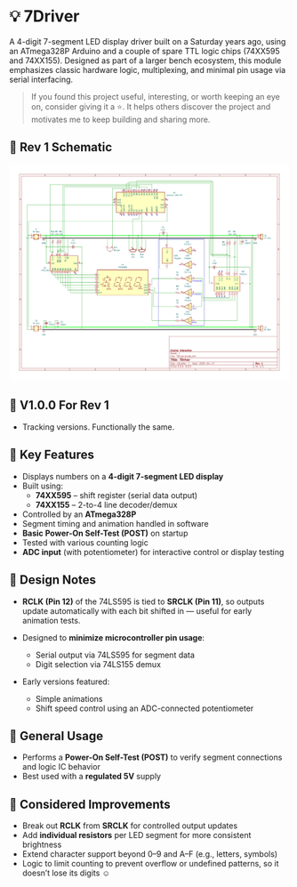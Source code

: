 # 💡 7Driver

A 4-digit 7-segment LED display driver built on a Saturday years ago, using an ATmega328P Arduino and a couple of spare TTL logic chips (74XX595 and 74XX155). Designed as part of a larger bench ecosystem, this module emphasizes classic hardware logic, multiplexing, and minimal pin usage via serial interfacing.

> If you found this project useful, interesting, or worth keeping an eye on, consider giving it a ⭐️.
> It helps others discover the project and motivates me to keep building and sharing more.

## 🔹 Rev 1 Schematic

![Rev 1](<Schematics/Rev 1.png>)

## 🔹 V1.0.0 For Rev 1

- Tracking versions. Functionally the same.

## 🔹 Key Features

- Displays numbers on a **4-digit 7-segment LED display**
- Built using:
  - **74XX595** – shift register (serial data output)
  - **74XX155** – 2-to-4 line decoder/demux
- Controlled by an **ATmega328P**
- Segment timing and animation handled in software
- **Basic Power-On Self-Test (POST)** on startup
- Tested with various counting logic
- **ADC input** (with potentiometer) for interactive control or display testing

## 🔹 Design Notes

- **RCLK (Pin 12)** of the 74LS595 is tied to **SRCLK (Pin 11)**, so outputs update automatically with each bit shifted in — useful for early animation tests.

- Designed to **minimize microcontroller pin usage**:
  - Serial output via 74LS595 for segment data
  - Digit selection via 74LS155 demux

- Early versions featured:
  - Simple animations
  - Shift speed control using an ADC-connected potentiometer

## 🔹 General Usage

- Performs a **Power-On Self-Test (POST)** to verify segment connections and logic IC behavior
- Best used with a **regulated 5V** supply

## 🔹 Considered Improvements

- Break out **RCLK** from **SRCLK** for controlled output updates
- Add **individual resistors** per LED segment for more consistent brightness
- Extend character support beyond 0–9 and A–F (e.g., letters, symbols)
- Logic to limit counting to prevent overflow or undefined patterns, so it doesn’t lose its digits ☺️
